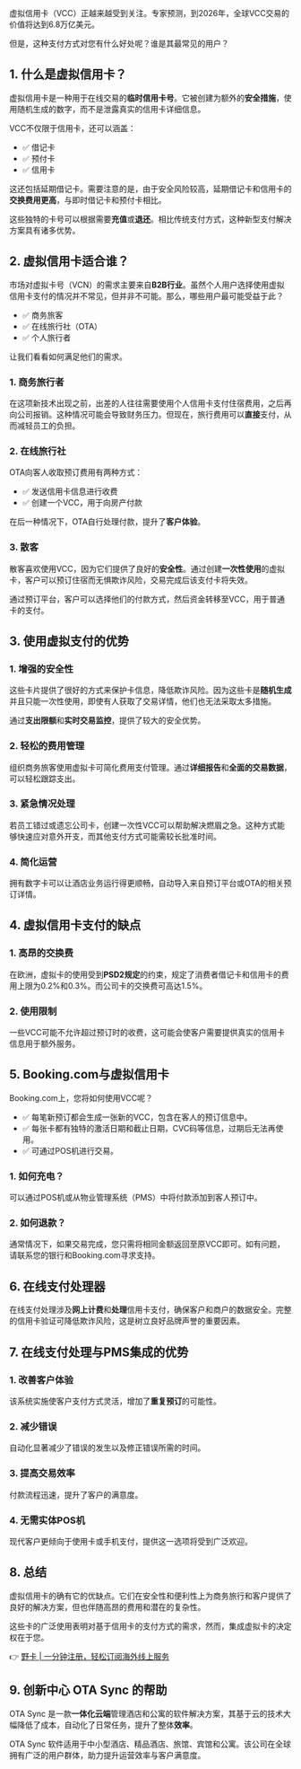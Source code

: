 虚拟信用卡（VCC）正越来越受到关注。专家预测，到2026年，全球VCC交易的价值将达到6.8万亿美元。

但是，这种支付方式对您有什么好处呢？谁是其最常见的用户？

## 1. 什么是虚拟信用卡？

虚拟信用卡是一种用于在线交易的**临时信用卡号**。它被创建为额外的**安全措施**，使用随机生成的数字，而不是泄露真实的信用卡详细信息。

VCC不仅限于信用卡，还可以涵盖：

- ✅ 借记卡
- ✅ 预付卡
- ✅ 信用卡

这还包括延期借记卡。需要注意的是，由于安全风险较高，延期借记卡和信用卡的**交换费用更高**，与即时借记卡和预付卡相比。

这些独特的卡号可以根据需要**充值**或**退还**。相比传统支付方式，这种新型支付解决方案具有诸多优势。

## 2. 虚拟信用卡适合谁？

市场对虚拟卡号（VCN）的需求主要来自**B2B行业**。虽然个人用户选择使用虚拟信用卡支付的情况并不常见，但并非不可能。那么，哪些用户最可能受益于此？

- ✅ 商务旅客
- ✅ 在线旅行社（OTA）
- ✅ 个人旅行者

让我们看看如何满足他们的需求。

### 1. 商务旅行者

在这项新技术出现之前，出差的人往往需要使用个人信用卡支付住宿费用，之后再向公司报销。这种情况可能会导致财务压力。但现在，旅行费用可以**直接**支付，从而减轻员工的负担。

### 2. 在线旅行社

OTA向客人收取预订费用有两种方式：

- ✅ 发送信用卡信息进行收费
- ✅ 创建一个VCC，用于向房产付款

在后一种情况下，OTA自行处理付款，提升了**客户体验**。

### 3. 散客

散客喜欢使用VCC，因为它们提供了良好的**安全性**。通过创建**一次性使用**的虚拟卡，客户可以预订住宿而无惧欺诈风险，交易完成后该支付卡将失效。

通过预订平台，客户可以选择他们的付款方式，然后资金转移至VCC，用于普通卡的支付。

## 3. 使用虚拟支付的优势

### 1. 增强的安全性

这些卡片提供了很好的方式来保护卡信息，降低欺诈风险。因为这些卡是**随机生成**并且只能一次性使用，即使有人获取了交易详情，他们也无法采取太多措施。

通过**支出限额**和**实时交易监控**，提供了较大的安全优势。

### 2. 轻松的费用管理

组织商务旅客使用虚拟卡可简化费用支付管理。通过**详细报告**和**全面的交易数据**，可以轻松跟踪支出。

### 3. 紧急情况处理

若员工错过或遗忘公司卡，创建一次性VCC可以帮助解决燃眉之急。这种方式能够快速应对意外开支，而其他支付方式可能需较长批准时间。

### 4. 简化运营

拥有数字卡可以让酒店业务运行得更顺畅，自动导入来自预订平台或OTA的相关预订详情。

## 4. 虚拟信用卡支付的缺点

### 1. 高昂的交换费

在欧洲，虚拟卡的使用受到**PSD2规定**的约束，规定了消费者借记卡和信用卡的费用上限为0.2%和0.3%。而公司卡的交换费可高达1.5%。

### 2. 使用限制

一些VCC可能不允许超过预订时的收费，这可能会使客户需要提供真实的信用卡信息用于额外服务。

## 5. Booking.com与虚拟信用卡

Booking.com上，您将如何使用VCC呢？

- ✅ 每笔新预订都会生成一张新的VCC，包含在客人的预订信息中。
- ✅ 每张卡都有独特的激活日期和截止日期，CVC码等信息，过期后无法再使用。
- ✅ 可通过POS机进行交易。

### 1. 如何充电？

可以通过POS机或从物业管理系统（PMS）中将付款添加到客人预订中。

### 2. 如何退款？

通常情况下，如果交易完成，您只需将相同金额返回至原VCC即可。如有问题，请联系您的银行和Booking.com寻求支持。

## 6. 在线支付处理器

在线支付处理涉及**网上计费**和**处理**信用卡支付，确保客户和商户的数据安全。完整的信用卡验证可降低欺诈风险，这是树立良好品牌声誉的重要因素。

## 7. 在线支付处理与PMS集成的优势

### 1. 改善客户体验

该系统实施使客户支付方式灵活，增加了**重复预订**的可能性。

### 2. 减少错误

自动化显著减少了错误的发生以及修正错误所需的时间。

### 3. 提高交易效率

付款流程迅速，提升了客户的满意度。

### 4. 无需实体POS机

现代客户更倾向于使用卡或手机支付，提供这一选项将受到广泛欢迎。

## 8. 总结

虚拟信用卡的确有它的优缺点。它们在安全性和便利性上为商务旅行和客户提供了良好的解决方案，但也伴随高昂的费用和潜在的复杂性。

这些卡的广泛使用表明对基于信用卡的支付方式的需求，然而，集成虚拟卡的决定权在于您。

👉 [野卡 | 一分钟注册，轻松订阅海外线上服务](https://bit.ly/bewildcard)

## 9. 创新中心 OTA Sync 的帮助

OTA Sync 是一款**一体化云端**管理酒店和公寓的软件解决方案，其基于云的技术大幅降低了成本，自动化了日常任务，提升了整体**效率**。

OTA Sync 软件适用于中小型酒店、精品酒店、旅馆、宾馆和公寓。该公司在全球拥有广泛的用户群体，助力提升运营效率与客户满意度。